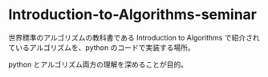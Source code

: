 # Introduction-to-Algorithms-seminar

世界標準のアルゴリズムの教科書である Introduction to Algorithms で紹介されているアルゴリズムを、python のコードで実装する場所。

python とアルゴリズム両方の理解を深めることが目的。
